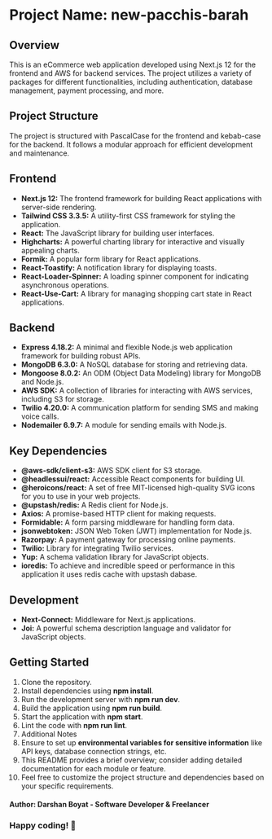 # Project Name: new-pacchis-barah
## Overview
This is an eCommerce web application developed using Next.js 12 for the frontend and AWS for backend services. The project utilizes a variety of packages for different functionalities, including authentication, database management, payment processing, and more.

## Project Structure
The project is structured with PascalCase for the frontend and kebab-case for the backend. It follows a modular approach for efficient development and maintenance.

## Frontend

- **Next.js 12:** The frontend framework for building React applications with server-side rendering.
- **Tailwind CSS 3.3.5:** A utility-first CSS framework for styling the application.
- **React:** The JavaScript library for building user interfaces.
- **Highcharts:** A powerful charting library for interactive and visually appealing charts.
- **Formik:** A popular form library for React applications.
- **React-Toastify:** A notification library for displaying toasts.
- **React-Loader-Spinner:** A loading spinner component for indicating asynchronous operations.
- **React-Use-Cart:** A library for managing shopping cart state in React applications.

## Backend
- **Express 4.18.2:** A minimal and flexible Node.js web application framework for building robust APIs.
- **MongoDB 6.3.0:** A NoSQL database for storing and retrieving data.
- **Mongoose 8.0.2:** An ODM (Object Data Modeling) library for MongoDB and Node.js.
- **AWS SDK:** A collection of libraries for interacting with AWS services, including S3 for storage.
- **Twilio 4.20.0:** A communication platform for sending SMS and making voice calls.
- **Nodemailer 6.9.7:** A module for sending emails with Node.js.

## Key Dependencies
- **@aws-sdk/client-s3:** AWS SDK client for S3 storage.
- **@headlessui/react:** Accessible React components for building UI.
- **@heroicons/react:** A set of free MIT-licensed high-quality SVG icons for you to use in your web projects.
- **@upstash/redis:** A Redis client for Node.js.
- **Axios:** A promise-based HTTP client for making requests.
- **Formidable:** A form parsing middleware for handling form data.
- **jsonwebtoken:** JSON Web Token (JWT) implementation for Node.js.
- **Razorpay:** A payment gateway for processing online payments.
- **Twilio:** Library for integrating Twilio services.
- **Yup:** A schema validation library for JavaScript objects.
- **ioredis:** To achieve and incredible speed or performance in this application it uses redis cache with upstash dabase.

## Development
- **Next-Connect:** Middleware for Next.js applications.
- **Joi:** A powerful schema description language and validator for JavaScript objects.

## Getting Started
1. Clone the repository.
2. Install dependencies using **npm install**.
3. Run the development server with **npm run dev**.
4. Build the application using **npm run build**.
5. Start the application with **npm start**.
6. Lint the code with **npm run lint**.
7. Additional Notes
8. Ensure to set up **environmental variables for sensitive information** like API keys, database connection strings, etc.
9. This README provides a brief overview; consider adding detailed documentation for each module or feature.
10. Feel free to customize the project structure and dependencies based on your specific requirements.

#### Author: Darshan Boyat - Software Developer & Freelancer

### Happy coding! 🚀